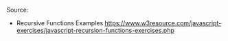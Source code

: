 Source:
- Recursive Functions Examples
https://www.w3resource.com/javascript-exercises/javascript-recursion-functions-exercises.php